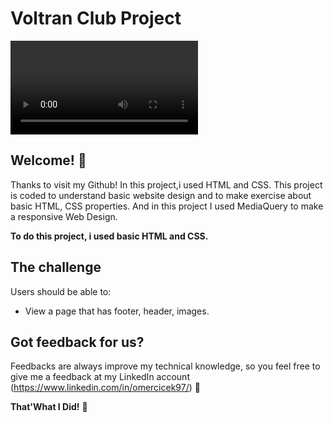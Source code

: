 # Voltran Club Project

![Design preview for the Voltran Club](./giphy.mp4)

## Welcome! 👋

Thanks to visit my Github! In this project,i used HTML and CSS. This project is coded to understand basic website design and to make exercise about basic HTML, CSS properties. And in this project I used MediaQuery to make a responsive Web Design.

**To do this project, i used basic HTML and CSS.**

## The challenge

Users should be able to:

- View a page that has footer, header, images.

## Got feedback for us?

Feedbacks are always improve my technical knowledge, so you feel free to give me a feedback at my LinkedIn account (https://www.linkedin.com/in/omercicek97/) 🙌

**That'What I Did!** 🚀
